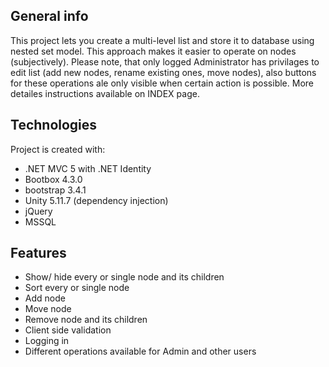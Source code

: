 ## General info

  This project lets you create a multi-level list and store it to database using nested set model. This approach makes it easier to operate on nodes (subjectively). Please note, that only logged Administrator has privilages to edit list (add new nodes, rename existing ones, move nodes), also buttons for these operations ale only visible when certain action is possible. More detailes instructions available on INDEX page.
    
## Technologies
Project is created with:
* .NET MVC 5 with .NET Identity
* Bootbox 4.3.0
* bootstrap 3.4.1
* Unity 5.11.7 (dependency injection)
* jQuery
* MSSQL
## Features
* Show/ hide every or single node and its children
* Sort every or single node
* Add node
* Move node
* Remove node and its children
* Client side validation
* Logging in
* Different operations available for Admin and other users
